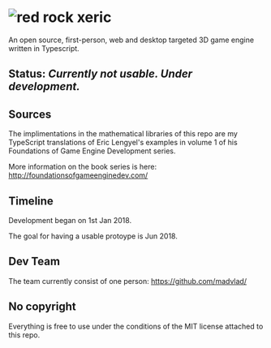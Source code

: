 # ![red rock](https://i.imgur.com/ikKvGG4.png) xeric
An open source, first-person, web and desktop targeted 3D game engine written in Typescript.

## Status: _Currently not usable. Under development._

## Sources

The implimentations in the mathematical libraries of this repo are my TypeScript translations of Eric Lengyel's examples in volume 1 of his Foundations of Game Engine Development series.

More information on the book series is here: http://foundationsofgameenginedev.com/

## Timeline

Development began on 1st Jan 2018.

The goal for having a usable protoype is Jun 2018.

## Dev Team

The team currently consist of one person: https://github.com/madvlad/

## No copyright

Everything is free to use under the conditions of the MIT license attached to this repo.
